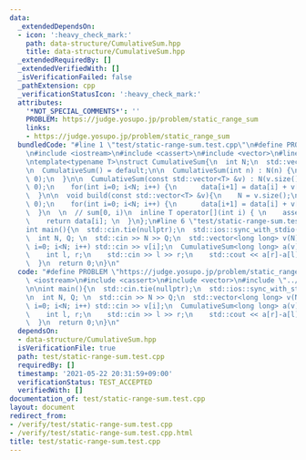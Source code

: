 ```yaml
---
data:
  _extendedDependsOn:
  - icon: ':heavy_check_mark:'
    path: data-structure/CumulativeSum.hpp
    title: data-structure/CumulativeSum.hpp
  _extendedRequiredBy: []
  _extendedVerifiedWith: []
  _isVerificationFailed: false
  _pathExtension: cpp
  _verificationStatusIcon: ':heavy_check_mark:'
  attributes:
    '*NOT_SPECIAL_COMMENTS*': ''
    PROBLEM: https://judge.yosupo.jp/problem/static_range_sum
    links:
    - https://judge.yosupo.jp/problem/static_range_sum
  bundledCode: "#line 1 \"test/static-range-sum.test.cpp\"\n#define PROBLEM \"https://judge.yosupo.jp/problem/static_range_sum\"\
    \n#include <iostream>\n#include <cassert>\n#include <vector>\n#line 3 \"data-structure/CumulativeSum.hpp\"\
    \ntemplate<typename T>\nstruct CumulativeSum{\n  int N;\n  std::vector<T> data;\n\
    \n  CumulativeSum() = default;\n\n  CumulativeSum(int n) : N(n) {\n    data.assign(N+1,\
    \ 0);\n  }\n\n  CumulativeSum(const std::vector<T> &v) : N(v.size()){\n    data.assign(N+1,\
    \ 0);\n    for(int i=0; i<N; i++) {\n      data[i+1] = data[i] + v[i];\n    }\n\
    \  }\n\n  void build(const std::vector<T> &v){\n    N = v.size();\n    data.assign(N+1,\
    \ 0);\n    for(int i=0; i<N; i++) {\n      data[i+1] = data[i] + v[i];\n    }\n\
    \  }\n  \n  // sum[0, i)\n  inline T operator[](int i) { \n    assert(i <= N);\n\
    \    return data[i]; \n  }\n};\n#line 6 \"test/static-range-sum.test.cpp\"\n\n\
    int main(){\n  std::cin.tie(nullptr);\n  std::ios::sync_with_stdio(false);\n\n\
    \  int N, Q; \n  std::cin >> N >> Q;\n  std::vector<long long> v(N);\n  for(int\
    \ i=0; i<N; i++) std::cin >> v[i];\n  CumulativeSum<long long> a(v);\n  while(Q--){\n\
    \    int l, r;\n    std::cin >> l >> r;\n    std::cout << a[r]-a[l] << '\\n';\n\
    \  }\n  return 0;\n}\n"
  code: "#define PROBLEM \"https://judge.yosupo.jp/problem/static_range_sum\"\n#include\
    \ <iostream>\n#include <cassert>\n#include <vector>\n#include \"../data-structure/CumulativeSum.hpp\"\
    \n\nint main(){\n  std::cin.tie(nullptr);\n  std::ios::sync_with_stdio(false);\n\
    \n  int N, Q; \n  std::cin >> N >> Q;\n  std::vector<long long> v(N);\n  for(int\
    \ i=0; i<N; i++) std::cin >> v[i];\n  CumulativeSum<long long> a(v);\n  while(Q--){\n\
    \    int l, r;\n    std::cin >> l >> r;\n    std::cout << a[r]-a[l] << '\\n';\n\
    \  }\n  return 0;\n}\n"
  dependsOn:
  - data-structure/CumulativeSum.hpp
  isVerificationFile: true
  path: test/static-range-sum.test.cpp
  requiredBy: []
  timestamp: '2021-05-22 20:31:59+09:00'
  verificationStatus: TEST_ACCEPTED
  verifiedWith: []
documentation_of: test/static-range-sum.test.cpp
layout: document
redirect_from:
- /verify/test/static-range-sum.test.cpp
- /verify/test/static-range-sum.test.cpp.html
title: test/static-range-sum.test.cpp
---
```

